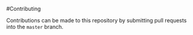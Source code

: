 #Contributing

Contributions can be made to this repository by submitting pull requests into the `master` branch.
